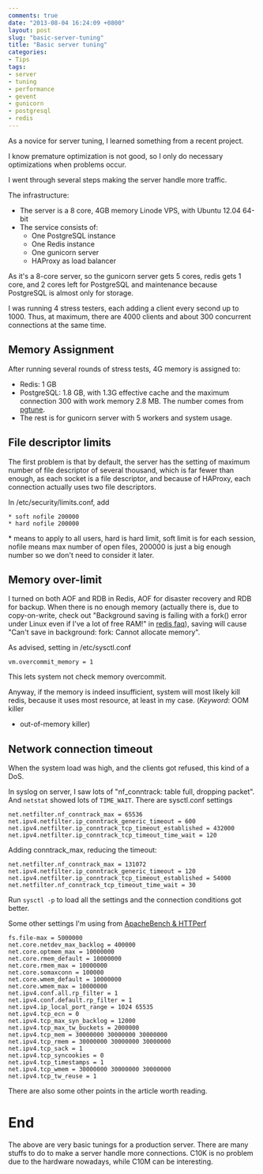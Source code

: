 ```yaml
---
comments: true
date: "2013-08-04 16:24:09 +0800"
layout: post
slug: "basic-server-tuning"
title: "Basic server tuning"
categories:
- Tips
tags:
- server
- tuning
- performance
- gevent
- gunicorn
- postgresql
- redis
---
```

As a novice for server tuning, I learned something from a recent project.

I know premature optimization is not good, so I only do necessary optimizations
when problems occur.

I went through several steps making the server handle more traffic.

The infrastructure:

- The server is a 8 core, 4GB memory Linode VPS, with Ubuntu 12.04 64-bit
- The service consists of:
    - One PostgreSQL instance
    - One Redis instance
    - One gunicorn server
    - HAProxy as load balancer

As it's a 8-core server, so the gunicorn server gets 5 cores, redis gets 1 core,
and 2 cores left for PostgreSQL and maintenance because PostgreSQL is almost
only for storage.

I was running 4 stress testers, each adding a client every second up to 1000.
Thus, at maximum, there are 4000 clients and about 300 concurrent connections at
the same time.

## Memory Assignment ##

After running several rounds of stress tests, 4G memory is assigned to:

- Redis: 1 GB
- PostgreSQL: 1.8 GB, with 1.3G effective cache and the maximum connection 300
  with work memory 2.8 MB. The number comes from
  [pgtune].
- The rest is for gunicorn server with 5 workers and system usage.

## File descriptor limits ##

The first problem is that by default, the server has the setting of maximum
number of file descriptor of several thousand, which is far fewer than enough,
as each socket is a file descriptor, and because of HAProxy, each connection
actually uses two file descriptors.

In /etc/security/limits.conf, add

    * soft nofile 200000
    * hard nofile 200000

\* means to apply to all users, hard is hard limit, soft limit is for each
session, nofile means max number of open files, 200000 is just a big enough
number so we don't need to consider it later.

## Memory over-limit ##

I turned on both AOF and RDB in Redis, AOF for disaster recovery and RDB for
backup. When there is no enough memory (actually there is, due to copy-on-write,
check out "Background saving is failing with a fork() error under Linux even if
I've a lot of free RAM!" in [redis faq]), saving will cause "Can't save in
background: fork: Cannot allocate memory".

As advised, setting in
/etc/sysctl.conf

    vm.overcommit_memory = 1

This lets system not check memory overcommit.

Anyway, if the memory is indeed insufficient, system will most likely kill
redis, because it uses most resource, at least in my case. (_Keyword_: OOM killer
- out-of-memory killer)

## Network connection timeout ##

When the system load was high, and the clients got refused, this kind of a DoS.

In syslog on server, I saw lots of "nf\_conntrack: table full, dropping packet".
And `netstat` showed lots of `TIME_WAIT`. There are sysctl.conf settings

    net.netfilter.nf_conntrack_max = 65536
    net.ipv4.netfilter.ip_conntrack_generic_timeout = 600
    net.ipv4.netfilter.ip_conntrack_tcp_timeout_established = 432000
    net.ipv4.netfilter.ip_conntrack_tcp_timeout_time_wait = 120

Adding conntrack_max, reducing the timeout:

    net.netfilter.nf_conntrack_max = 131072
    net.ipv4.netfilter.ip_conntrack_generic_timeout = 120
    net.ipv4.netfilter.ip_conntrack_tcp_timeout_established = 54000
    net.netfilter.nf_conntrack_tcp_timeout_time_wait = 30

Run `sysctl -p` to load all the settings and the connection conditions got
better.

Some other settings I'm using from [ApacheBench & HTTPerf]

    fs.file-max = 5000000
    net.core.netdev_max_backlog = 400000
    net.core.optmem_max = 10000000
    net.core.rmem_default = 10000000
    net.core.rmem_max = 10000000
    net.core.somaxconn = 100000
    net.core.wmem_default = 10000000
    net.core.wmem_max = 10000000
    net.ipv4.conf.all.rp_filter = 1
    net.ipv4.conf.default.rp_filter = 1
    net.ipv4.ip_local_port_range = 1024 65535
    net.ipv4.tcp_ecn = 0
    net.ipv4.tcp_max_syn_backlog = 12000
    net.ipv4.tcp_max_tw_buckets = 2000000
    net.ipv4.tcp_mem = 30000000 30000000 30000000
    net.ipv4.tcp_rmem = 30000000 30000000 30000000
    net.ipv4.tcp_sack = 1
    net.ipv4.tcp_syncookies = 0
    net.ipv4.tcp_timestamps = 1
    net.ipv4.tcp_wmem = 30000000 30000000 30000000
    net.ipv4.tcp_tw_reuse = 1

There are also some other points in the article worth reading.

# End

The above are very basic tunings for a production server. There are many stuffs
to do to make a server handle more connections. C10K is no problem due to the
hardware nowadays, while C10M can be interesting.

[pgtune]: http://pgfoundry.org/projects/pgtune
[redis faq]: http://redis.io/topics/faq
[ApacheBench & HTTPerf]: http://gwan.com/en_apachebench_httperf.html
